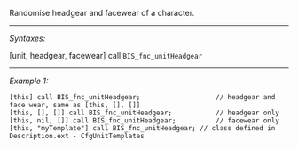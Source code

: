 Randomise headgear and facewear of a character.


---
*Syntaxes:*

[unit, headgear, facewear] call `BIS_fnc_unitHeadgear`

---
*Example 1:*

```sqf
[this] call BIS_fnc_unitHeadgear;					// headgear and face wear, same as [this, [], []]
[this, [], []] call BIS_fnc_unitHeadgear;			// headgear only
[this, nil, []] call BIS_fnc_unitHeadgear;			// facewear only
[this, "myTemplate"] call BIS_fnc_unitHeadgear;	// class defined in Description.ext - CfgUnitTemplates
```